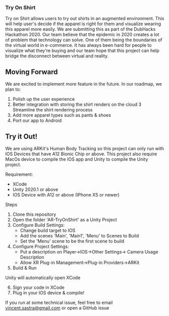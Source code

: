 ### Try On Shirt
Try on Shirt allows users to try out shirts in an augmented environment. This will help user's decide if the apparel is right for them and visualize wearing this apparel more easily. We are submitting this as part of the DubHacks Hackathon 2020. Our team believe that the epidemic in 2020 creates a lot of problem that technology can solve. One of them being the boundaries of the virtual world in e-commerce. It has always been hard for people to visualize what they're buying and our team hope that this project can help bridge the disconnect between virtual and reality.

## Moving Forward
We are excited to implement more feature in the future. In our roadmap, we plan to:
1. Polish up the user experience
2. Better integration with storing the shirt renders on the cloud
3  Streamline the shirt rendering process
4. Add more apparel types such as pants & shoes
5. Port our app to Android

## Try it Out!
We are using ARKit's Human Body Tracking so this project can only run with IOS Devices that have A12 Bionic Chip or above. This project also require MacOs device to compile the IOS app and Unity to compile the Unity project.

Requirement:
- XCode
- Unity 2020.1 or above
- IOS Device with A12 or above (IPhone XS or newer)

Steps
1. Clone this repository
2. Open the folder 'AR-TryOnShirt' as a Unity Project
3. Configure Build Settings:
    - Change build target to IOS
    - Add the scenes 'Main', 'Main1', 'Menu' to Scenes to Build
    - Set the 'Menu' scene to be the first scene to build
4. Configure Project Settings:
    - Put a description on Player->IOS->Other Settings-> Camera Usage Description
    - Allow XR Plug-in Management->Plug-in Providers->ARKit
5. Build & Run

Unity will automatically open XCode

6. Sign your code in XCode
7. Plug in your IOS device & compile!

If you run at some technical issue, feel free to email
vincent.sastra@gmail.com or open a GitHub issue
